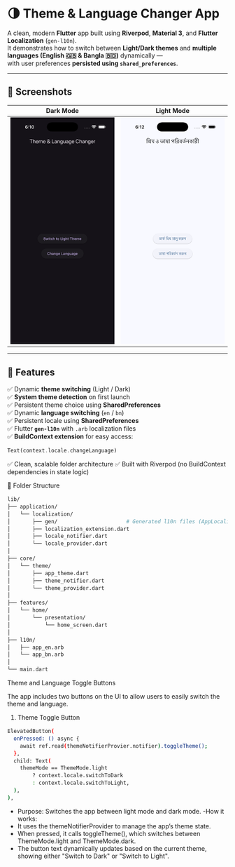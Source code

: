 # 🌗 Theme & Language Changer App

A clean, modern **Flutter** app built using **Riverpod**, **Material 3**, and **Flutter Localization** (`gen-l10n`).  
It demonstrates how to switch between **Light/Dark themes** and **multiple languages (English 🇬🇧 & Bangla 🇧🇩)** dynamically —  
with user preferences **persisted using `shared_preferences`**.

---

## 📱 Screenshots

| Dark Mode | Light Mode |
|------------|-------------|
| <img src="screenshots/dark.png" width="300"/> | <img src="screenshots/light.png" width="300"/> |

---

## 🚀 Features

✅ Dynamic **theme switching** (Light / Dark)  
✅ **System theme detection** on first launch  
✅ Persistent theme choice using **SharedPreferences**  
✅ Dynamic **language switching** (`en` / `bn`)  
✅ Persistent locale using **SharedPreferences**  
✅ Flutter **`gen-l10n`** with `.arb` localization files  
✅ **BuildContext extension** for easy access:
```dart
Text(context.locale.changeLanguage)
```

✅ Clean, scalable folder architecture
✅ Built with Riverpod (no BuildContext dependencies in state logic)


🧱 Folder Structure

```bash
lib/
├── application/
│   └── localization/
│       ├── gen/                      # Generated l10n files (AppLocalizations)
│       ├── localization_extension.dart
│       ├── locale_notifier.dart
│       └── locale_provider.dart
│
├── core/
│   └── theme/
│       ├── app_theme.dart
│       ├── theme_notifier.dart
│       └── theme_provider.dart
│
├── features/
│   └── home/
│       └── presentation/
│           └── home_screen.dart
│
├── l10n/
│   ├── app_en.arb
│   └── app_bn.arb
│
└── main.dart
```

Theme and Language Toggle Buttons

The app includes two buttons on the UI to allow users to easily switch the theme and language.

1. Theme Toggle Button

```bash
ElevatedButton(
  onPressed: () async {
    await ref.read(themeNotifierProvier.notifier).toggleTheme();
  },
  child: Text(
    themeMode == ThemeMode.light
        ? context.locale.switchToDark
        : context.locale.switchToLight,
  ),
),
```
- Purpose: Switches the app between light mode and dark mode.
-How it works:
 - It uses the themeNotifierProvider to manage the app’s theme state.
 - When pressed, it calls toggleTheme(), which switches between ThemeMode.light and ThemeMode.dark.
 - The button text dynamically updates based on the current theme, showing either "Switch to Dark" or "Switch to Light".
